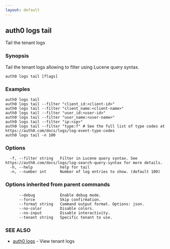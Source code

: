 ```yaml
---
layout: default
---
```

## auth0 logs tail

Tail the tenant logs

### Synopsis

Tail the tenant logs allowing to filter using Lucene query syntax.

```
auth0 logs tail [flags]
```

### Examples

```
auth0 logs tail
auth0 logs tail --filter "client_id:<client-id>"
auth0 logs tail --filter "client_name:<client-name>"
auth0 logs tail --filter "user_id:<user-id>"
auth0 logs tail --filter "user_name:<user-name>"
auth0 logs tail --filter "ip:<ip>"
auth0 logs tail --filter "type:f" # See the full list of type codes at https://auth0.com/docs/logs/log-event-type-codes
auth0 logs tail -n 100
```

### Options

```
  -f, --filter string   Filter in Lucene query syntax. See https://auth0.com/docs/logs/log-search-query-syntax for more details.
  -h, --help            help for tail
  -n, --number int      Number of log entries to show. (default 100)
```

### Options inherited from parent commands

```
      --debug           Enable debug mode.
      --force           Skip confirmation.
      --format string   Command output format. Options: json.
      --no-color        Disable colors.
      --no-input        Disable interactivity.
      --tenant string   Specific tenant to use.
```

### SEE ALSO

* [auth0 logs](auth0_logs.md)	 - View tenant logs

